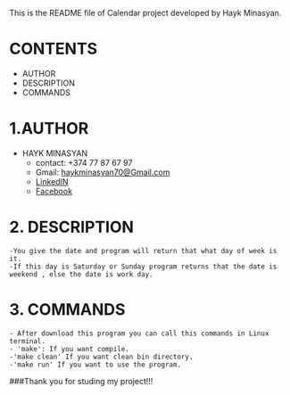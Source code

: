 This is the README file of Calendar project developed by Hayk Minasyan.

# CONTENTS

* AUTHOR
* DESCRIPTION
* COMMANDS


# 1.AUTHOR

* HAYK MINASYAN
	* contact: +374 77 87 67 97
	* Gmail:   haykminasyan70@Gmail.com
	* [ LinkedIN ]( http://www.linkedin.com/in/hayk-minasyan-8b228620a)
	* [ Facebook ]( http://www.facebook.com/hayk.minasyan.1042 )

# 2. DESCRIPTION

	-You give the date and program will return that what day of week is it.
	-If this day is Saturday or Sunday program returns that the date is weekend , else the date is work day.

# 3. COMMANDS

	- After download this program you can call this commands in Linux terminal.
	- 'make': If you want compile.
	-'make clean' If you want clean bin directory.
	-'make run' If you want to use the program.
	
###Thank you for studing my project!!!

	


